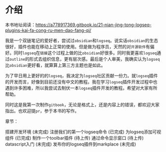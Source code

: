 # 介绍

本书地址阅读：https://a778917369.gitbook.io/21-nian-jing-tong-logseq-plugins-kai-fa-cong-ru-men-dao-fang-qi/

我是一个双链笔记的爱好者，尝试过`obsidian`和`logseq`。说实话`obsidian`的生态很好，插件也能在移动上正常的使用。但是做为程序员，天然的对`开源软件`有偏好。同时`logseq`在`链接`这个过程上做的比`obsidian`好很多。同时我更喜欢`logseq`通过`outline`的形式去组织信息，更有层次感。最后是个人审美，我确实认为`logseq`比`obsidian`更好看，就算算上第三方主题也是如此。

为了早日用上更好的的`logseq`，我决定为`logseq`社区贡献一份力。就`logseq`插件的开发而言，好像到目前还没有中文的教程。我在学习`logseq`插件开发过程中也遇到许多困难，所以我尝试去制伏一本`logseq`插件开发的教程。希望对大家有所帮助。

同时这是我第一次制作`gitbook`，无论是格式上，还是内容上的错误，都欢迎大家指出。也欢迎提`pr`，参于本书的写作。

章节：

搭建开发环境 (未完成)
注册我们的第一个logseq命令 (已完成)
为logseq添加可视组件 (已完成)
制作一个toolbar插件 (待上传)
通过命令显示窗口 (待上传)
datascript入门 (未完成)
发布你的logseq插件到markplace (未完成)
